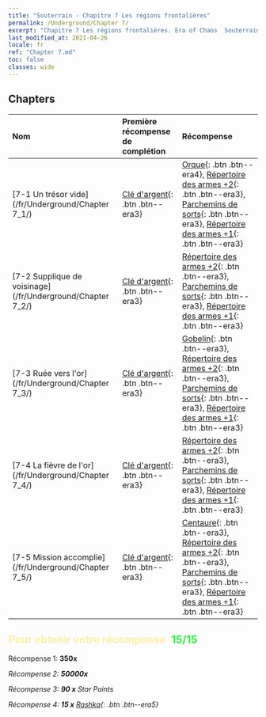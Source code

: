 ```yaml
---
title: "Souterrain - Chapitre 7 Les régions frontalières"
permalink: /Underground/Chapter 7/
excerpt: "Chapitre 7 Les régions frontalières. Era of Chaos  Souterrain - Chapitre 7. Les régions frontalières"
last_modified_at: 2021-04-26
locale: fr
ref: "Chapter 7.md"
toc: false
classes: wide
---
```


## Chapters

  | Nom |  Première récompense de complétion | Récompense |
  |:------------|:------------|:------------| 
  | [7-1 Un trésor vide](/fr/Underground/Chapter 7_1/) | [Clé d'argent](/ItemsFR/con_693/){: .btn .btn--era3} | [Orque](/ItemsFR/unt_219/){: .btn .btn--era4}, [Répertoire des armes +2](/ItemsFR/mat_32/){: .btn .btn--era3}, [Parchemins de sorts](/ItemsFR/con_694/){: .btn .btn--era3}, [Répertoire des armes +1](/ItemsFR/mat_25/){: .btn .btn--era3} |
  | [7-2 Supplique de voisinage](/fr/Underground/Chapter 7_2/) | [Clé d'argent](/ItemsFR/con_693/){: .btn .btn--era3} | [Répertoire des armes +2](/ItemsFR/mat_32/){: .btn .btn--era3}, [Parchemins de sorts](/ItemsFR/con_694/){: .btn .btn--era3}, [Répertoire des armes +1](/ItemsFR/mat_25/){: .btn .btn--era3} |
  | [7-3 Ruée vers l'or](/fr/Underground/Chapter 7_3/) | [Clé d'argent](/ItemsFR/con_693/){: .btn .btn--era3} | [Gobelin](/ItemsFR/unt_217/){: .btn .btn--era3}, [Répertoire des armes +2](/ItemsFR/mat_32/){: .btn .btn--era3}, [Parchemins de sorts](/ItemsFR/con_694/){: .btn .btn--era3}, [Répertoire des armes +1](/ItemsFR/mat_25/){: .btn .btn--era3} |
  | [7-4 La fièvre de l'or](/fr/Underground/Chapter 7_4/) | [Clé d'argent](/ItemsFR/con_693/){: .btn .btn--era3} | [Répertoire des armes +2](/ItemsFR/mat_32/){: .btn .btn--era3}, [Parchemins de sorts](/ItemsFR/con_694/){: .btn .btn--era3}, [Répertoire des armes +1](/ItemsFR/mat_25/){: .btn .btn--era3} |
  | [7-5 Mission accomplie](/fr/Underground/Chapter 7_5/) | [Clé d'argent](/ItemsFR/con_693/){: .btn .btn--era3} | [Centaure](/ItemsFR/unt_199/){: .btn .btn--era3}, [Répertoire des armes +2](/ItemsFR/mat_32/){: .btn .btn--era3}, [Parchemins de sorts](/ItemsFR/con_694/){: .btn .btn--era3}, [Répertoire des armes +1](/ItemsFR/mat_25/){: .btn .btn--era3} |


## <span style="color: #ffeea0">Pour obtenir votre récompense :</span><span style="color: #27f73a">15/15</span>

 Récompense 1:  **350x** <i class="fas fa-gem"/>

 Récompense 2:  **50000x** <i class="fas fa-coins"/>

 Récompense 3: **90 x** Star Points

 Récompense 4: **15 x** [Rashka](/ItemsFR/her_384/){: .btn .btn--era5}

